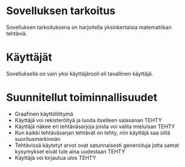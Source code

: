 # Sovelluksen tarkoitus
Sovelluksen tarkoituksena on harjoitella yksinkertaisia matematiikan tehtäviä.


# Käyttäjät
Sovelluksella on vain yksi käyttäjärooli eli tavallinen käyttäjä.


# Suunnitellut toiminnallisuudet
- Graafinen käyttöliittymä
- Käyttäjä voi rekisteröityä ja luoda itselleen salasanan TEHTY
- Käyttäjä näkee eri tehtäväsarjoja joista voi valita mieluisan TEHTY
- Kun kaikki tehtäväsarjan tehtävät on tehty, niin käyttäjä saa siitä suoritusmerkinnän
- Tehtävissä käytetyt arvot ovat satunnaisesti generoituja jotta samat kysymykset eivät tule aina uudestaan TEHTY
- Käyttäjä voi kirjautua ulos TEHTY
